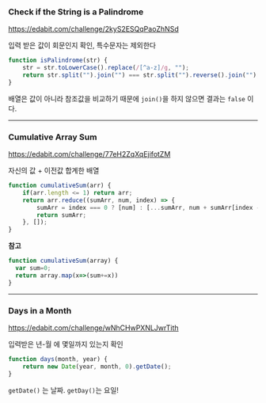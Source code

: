 ### Check if the String is a Palindrome

https://edabit.com/challenge/2kyS2ESQqPaoZhNSd

입력 받은 값이 회문인지 확인, 특수문자는 제외한다

```javascript
function isPalindrome(str) {
	str = str.toLowerCase().replace(/[^a-z]/g, "");
	return str.split("").join("") === str.split("").reverse().join("");
}
```

배열은 값이 아니라 참조값을 비교하기 때문에 `join()`을 하지 않으면 결과는 `false` 이다.

--------------------------------------

### Cumulative Array Sum

https://edabit.com/challenge/77eH2ZqXqEjifotZM

자신의 값 + 이전값 합계한 배열

```javascript
function cumulativeSum(arr) {
	if(arr.length <= 1) return arr;
	return arr.reduce((sumArr, num, index) => {
		sumArr = index === 0 ? [num] : [...sumArr, num + sumArr[index - 1]];
		return sumArr;
	}, []);
}
```

**참고**

```javascript
function cumulativeSum(array) {
  var sum=0;
  return array.map(x=>(sum+=x))
}
```

----------------

### Days in a Month

https://edabit.com/challenge/wNhCHwPXNLJwrTith

입력받은 년-월 에 몇일까지 있는지 확인

```javascript
function days(month, year) {
	return new Date(year, month, 0).getDate();
}
```

`getDate()` 는 날짜. `getDay()`는 요일!